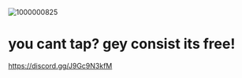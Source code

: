 ![1000000825](https://github.com/user-attachments/assets/848d7bde-47a1-4123-aeed-dfebc9d61691)

# you cant tap? gey consist its free!

https://discord.gg/J9Gc9N3kfM
